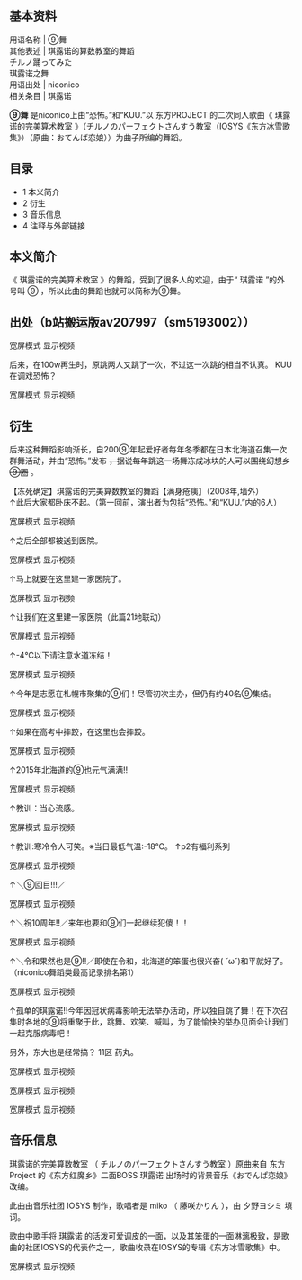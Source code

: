 **基本资料**  
---  
用语名称  |  ⑨舞   
其他表述  |  琪露诺的算数教室的舞蹈   
チルノ踊ってみた  
琪露诺之舞  
用语出处  |  niconico   
相关条目  |  琪露诺   
  
**⑨舞** 是niconico上由“恐怖。”和“KUU.”以  东方PROJECT  的二次同人歌曲《  琪露诺的完美算术教室
》（チルノのパーフェクトさんすう教室（IOSYS《东方冰雪歌集》）（原曲：おてんば恋娘））为曲子所编的舞蹈。

##  目录

  * 1  本义简介 
  * 2  衍生 
  * 3  音乐信息 
  * 4  注释与外部链接 

##  本义简介

《  琪露诺的完美算术教室  》的舞蹈，受到了很多人的欢迎，由于“  琪露诺  ”的外号叫  ⑨  ，所以此曲的舞蹈也就可以简称为⑨舞。

出处（b站搬运版av207997（sm5193002））  
---  
宽屏模式  显示视频  
  
后来，在100w再生时，原跳两人又跳了一次，不过这一次跳的相当不认真。  KUU在调戏恐怖？

宽屏模式  显示视频

##  衍生

后来这种舞蹈影响渐长，自200⑨年起爱好者每年冬季都在日本北海道召集一次群舞活动，并由“恐怖。”发布
~~，据说每年跳这一场舞冻成冰块的人可以围绕幻想乡⑨圈~~ 。

【冻死确定】琪露诺的完美算数教室的舞蹈【满身疮痍】（2008年,墙外）  
↑此后大家都卧床不起。（第一回前，演出者为包括“恐怖。”和“KUU.”内的6人）

宽屏模式  显示视频

↑之后全部都被送到医院。

宽屏模式  显示视频

↑马上就要在这里建一家医院了。

宽屏模式  显示视频

↑让我们在这里建一家医院（此篇21地联动）

宽屏模式  显示视频

↑-4℃以下请注意水道冻结！

宽屏模式  显示视频

↑今年是志愿在札幌市聚集的⑨们！尽管初次主办，但仍有约40名⑨集结。

宽屏模式  显示视频

↑如果在高考中摔跤，在这里也会摔跤。

宽屏模式  显示视频

↑2015年北海道的⑨也元气满满!!

宽屏模式  显示视频

↑教训：当心流感。

宽屏模式  显示视频

↑教训:寒冷令人可笑。※当日最低气温:-18℃。  ↑p2有福利系列

宽屏模式  显示视频

↑＼⑨回目!!!／

宽屏模式  显示视频

↑＼祝10周年!!／来年也要和⑨们一起继续犯傻！！

宽屏模式  显示视频

↑＼令和果然也是⑨!!／即使在令和，北海道的笨蛋也很兴奋( ˘ω˘)和平就好了。（niconico舞蹈类最高记录排名第1）

宽屏模式  显示视频

↑孤单的琪露诺!!今年因冠状病毒影响无法举办活动，所以独自跳了舞！在下次召集时各地的⑨将重聚于此，跳舞、欢笑、喊叫，为了能愉快的举办见面会让我们一起克服病毒吧！  
  
另外，东大也是经常搞？  11区  药丸。

宽屏模式  显示视频

宽屏模式  显示视频

宽屏模式  显示视频

##  音乐信息

琪露诺的完美算数教室  （  チルノのパーフェクトさんすう教室  ）原曲来自  东方Project  的《东方红魔乡》二面BOSS  琪露诺
出场时的背景音乐《おでんぱ恋娘》改编。

此曲由音乐社团  IOSYS  制作，歌唱者是  miko  （  藤咲かりん  ），由  夕野ヨシミ  填词。

歌曲中歌手将  琪露诺  的活泼可爱调皮的一面，以及其笨蛋的一面淋漓极致，是歌曲的社团IOSYS的代表作之一，歌曲收录在IOSYS的专辑《东方冰雪歌集》中。

宽屏模式  显示视频